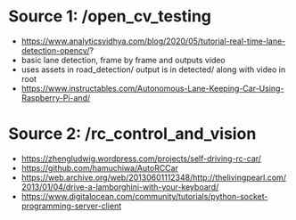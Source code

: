 # Source 1: /open_cv_testing
- https://www.analyticsvidhya.com/blog/2020/05/tutorial-real-time-lane-detection-opencv/?
- basic lane detection, frame by frame and outputs video
- uses assets in road_detection/ output is in detected/ along with video in root
- https://www.instructables.com/Autonomous-Lane-Keeping-Car-Using-Raspberry-Pi-and/

# Source 2: /rc_control_and_vision
- https://zhengludwig.wordpress.com/projects/self-driving-rc-car/
- https://github.com/hamuchiwa/AutoRCCar
- https://web.archive.org/web/20130601112348/http://thelivingpearl.com/2013/01/04/drive-a-lamborghini-with-your-keyboard/
- https://www.digitalocean.com/community/tutorials/python-socket-programming-server-client
